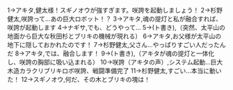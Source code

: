 1→アキタ,健太様！スギノオウが強すぎます。咲誇を起動しましょう！
2→杉野健太,咲誇って...あの巨大ロボット！？
3→アキタ,魂の提灯と私が融合すれば、咲誇が起動します
4→ナギサ,でも、どうやって...
5→(ト書き),（突然、太平山の地面から巨大な秋田杉とブリキの機械が現れる）
6→アキタ,お父様が太平山の地下に隠しておかれたのです！
7→杉野健太,父さん...やっぱりすごい人だったんだ
8→アキタ,では、融合します！
9→(ト書き),（アキタが魂の提灯と一体化し、咲誇の胸部に吸い込まれる）
10→咲誇（アキタの声）,システム起動...巨大木造カラクリブリキロボ咲誇、戦闘準備完了
11→杉野健太,すごい...本当に動いた！
12→スギノオウ,何だ、その木とブリキの塊は！
